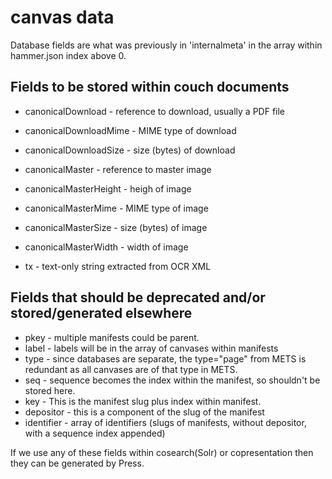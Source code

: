 # canvas data

Database fields are what was previously in 'internalmeta' in the array within hammer.json index above 0.

## Fields to be stored within couch documents

* canonicalDownload - reference to download, usually a PDF file
* canonicalDownloadMime - MIME type of download
* canonicalDownloadSize - size (bytes) of download
* canonicalMaster - reference to master image
* canonicalMasterHeight - heigh of image
* canonicalMasterMime - MIME type of image
* canonicalMasterSize - size (bytes) of image
* canonicalMasterWidth - width of image

* tx - text-only string extracted from OCR XML

## Fields that should be deprecated and/or stored/generated elsewhere

* pkey - multiple manifests could be parent.
* label - labels will be in the array of canvases within manifests
* type - since databases are separate, the type="page" from METS is redundant as all canvases are of that type in METS.
* seq - sequence becomes the index within the manifest, so shouldn't be stored here.
* key - This is the manifest slug plus index within manifest.
* depositor - this is a component of the slug of the manifest
* identifier - array of identifiers (slugs of manifests, without depositor, with a sequence index appended)

If we use any of these fields within cosearch(Solr) or copresentation then they can be generated by Press.
